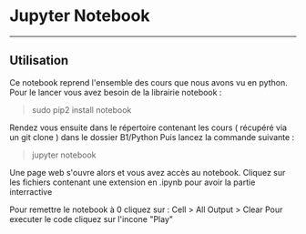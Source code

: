Jupyter Notebook
=================
---

Utilisation
-------------
Ce notebook reprend l'ensemble des cours que nous avons vu en python.
Pour le lancer vous avez besoin de la librairie notebook :

> sudo pip2 install notebook

Rendez vous ensuite dans le répertoire contenant les cours ( récupéré via un git clone ) dans le dossier B1/Python
Puis lancez la commande suivante : 
> jupyter notebook

Une page web s'ouvre alors et vous avez accès au notebook.
Cliquez sur les fichiers contenant une extension en .ipynb pour avoir la partie interractive

Pour remettre le notebook à 0 cliquez sur : Cell > All Output > Clear
Pour executer le code cliquez sur l'incone "Play"



